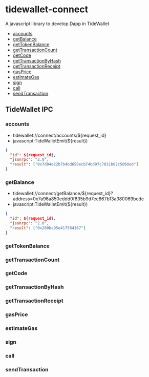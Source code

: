 # tidewallet-connect
A javascript library to develop Dapp in TideWallet

- [accounts](#accounts)
- [getBalance](#getBalance)
- [getTokenBalance](#getTokenBalance)
- [getTransactionCount](#getTransactionCount)
- [getCode](#getCode)
- [getTransactionByHash](#getTransactionByHash)
- [getTransactionReceipt](#getTransactionReceipt)
- [gasPrice](#gasPrice)
- [estimateGas](#estimateGas)
- [sign](#sign)
- [call](#call)
- [sendTransaction](#sendTransaction)

## TideWallet IPC
### accounts
- tidewallet://connect/accounts/${request_id}
- javascript:TideWalletEmit(${result})
```json
{
  "id": ${request_id},
  "jsonrpc": "2.0",
  "result": ["0x7d04e22b7b4bd658ecb74bd97c7031b02c5060eb"]
}
```

### getBalance
- tidewallet://connect/getBalance/${request_id}?address=0x7a96a850eddd0f635b9d7ec867b13a380069bedc
- javascript:TideWalletEmit(${result})
```json
{
  "id": ${request_id},
  "jsonrpc": "2.0",
  "result": ["0x280ba95e417584167"]
}
```

### getTokenBalance
### getTransactionCount
### getCode
### getTransactionByHash
### getTransactionReceipt
### gasPrice
### estimateGas
### sign
### call
### sendTransaction
